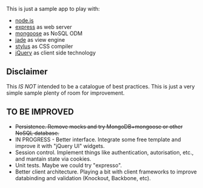 This is just a sample app to play with:

* [node.js](http://nodejs.org)
* [express](http://expressjs.com/) as web server
* [mongoose](http://mongoosejs.com/) as NoSQL ODM
* [jade](http://jade-lang.com/) as view engine
* [stylus](http://learnboost.github.com/stylus/) as CSS compiler
* [jQuery](http://jquery.org) as client side technology 

Disclaimer
----------

This *IS NOT* intended to be a catalogue of best practices. This is just
a very simple sample plenty of room for improvement. 


TO BE IMPROVED
--------------
* ~~Persistence. Remove mocks and try MongoDB+mongoose or other NoSQL database.~~
* IN PROGRESS - Better interface. Integrate some free template and improve it with "jQuery UI" widgets.
* Session control. Implement things like authentication, autorisation, etc., and mantain state via cookies.
* Unit tests. Maybe we could try "expresso".
* Better client architecture. Playing a bit with client frameworks to improve databinding and validation (Knockout, Backbone, etc).
